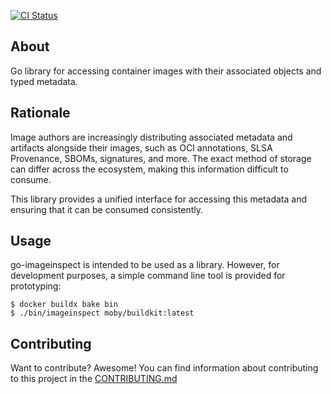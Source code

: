 [![CI Status](https://img.shields.io/github/actions/workflow/status/docker/go-imageinspect/ci.yml?label=ci&logo=github&style=flat-square)](https://github.com/docker/go-imageinspect/actions?query=workflow%3Aci)

## About

Go library for accessing container images with their associated objects and
typed metadata.

## Rationale

Image authors are increasingly distributing associated metadata and artifacts
alongside their images, such as OCI annotations, SLSA Provenance, SBOMs,
signatures, and more. The exact method of storage can differ across the ecosystem,
making this information difficult to consume.

This library provides a unified interface for accessing this metadata and
ensuring that it can be consumed consistently.

## Usage

go-imageinspect is intended to be used as a library. However, for development
purposes, a simple command line tool is provided for prototyping:

```console
$ docker buildx bake bin
$ ./bin/imageinspect moby/buildkit:latest
```

## Contributing

Want to contribute? Awesome! You can find information about contributing to
this project in the [CONTRIBUTING.md](/.github/CONTRIBUTING.md)
